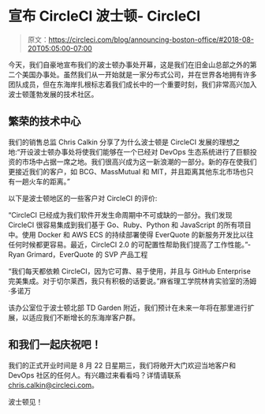 # 宣布 CircleCI 波士顿- CircleCI

> 原文：<https://circleci.com/blog/announcing-boston-office/#2018-08-20T05:05:00-07:00>

今天，我们自豪地宣布我们的波士顿办事处开幕，这是我们在旧金山总部之外的第二个美国办事处。虽然我们从一开始就是一家分布式公司，并在世界各地拥有许多团队成员，但在东海岸扎根标志着我们成长中的一个重要时刻，我们非常高兴加入波士顿蓬勃发展的技术社区。

## 繁荣的技术中心

我们的销售总监 Chris Calkin 分享了为什么波士顿是 CircleCI 发展的理想之地:“开设波士顿办事处将使我们能够在一个已经对 DevOps 生态系统进行了巨额投资的市场中占据一席之地。我们很高兴成为这一新浪潮的一部分。新的存在使我们更接近我们的客户，如 BCG、MassMutual 和 MIT，并且距离其他东北市场也只有一趟火车的距离。”

以下是波士顿地区的一些客户对 CircleCI 的评价:

“CircleCI 已经成为我们软件开发生命周期中不可或缺的一部分。我们发现 CircleCI 很容易集成到我们基于 Go、Ruby、Python 和 JavaScript 的所有项目中。使用 Docker 和 AWS ECS 的持续部署使得 EverQuote 的新服务开发比以往任何时候都更容易。最近，CircleCI 2.0 的可配置性帮助我们提高了工作性能。”-Ryan Grimard，EverQuote 的 SVP 产品工程

“我们每天都依赖 CircleCI，因为它可靠、易于使用，并且与 GitHub Enterprise 完美集成。对于切尔莱西，我只有积极的话要说。”麻省理工学院林肯实验室的汤姆·多诺万

该办公室位于波士顿北部 TD Garden 附近，我们预计在未来一年将在那里进行扩展，以适应我们不断增长的东海岸客户群。

## 和我们一起庆祝吧！

我们的正式开业时间是 8 月 22 日星期三，我们将敞开大门欢迎当地客户和 DevOps 社区的任何人。有兴趣过来看看吗？详情请联系 chris.calkin@circleci.com。

波士顿见！